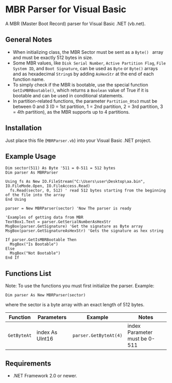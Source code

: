 # MBR Parser for Visual Basic
A MBR (Master Boot Record) parser for Visual Basic .NET (vb.net).

## General Notes
- When initializing class, the MBR Sector must be sent as a `Byte() ` array and must be exactly 512 bytes in size.
- Some MBR values, like `Disk Serial Number`, `Active Partition Flag`, `File System ID`, and `Boot Signature`, can be used as `Byte` or `Byte()` arrays and as hexadecimal `String`s by adding `AsHexStr` at the end of each function name.
- To simply check if the MBR is bootable, use the special function `GetIsMBRBootable()`, which returns a `Boolean` value of True if it is bootable and can be used in conditional statements.
- In partition-related functions, the parameter `Partition_0to3` must be between 0 and 3 (0 = 1st partition, 1 = 2nd partition, 2 = 3rd partition, 3 = 4th partition), as the MBR supports up to 4 partitions.

## Installation
Just place this file (`MBRParser.vb`) into your Visual Basic .NET project.

## Example Usage
```
Dim sector(511) As Byte '511 = 0-511 = 512 bytes
Dim parser As MBRParser

Using fs As New IO.FileStream("C:\Users\user\Desktop\aa.bin", IO.FileMode.Open, IO.FileAccess.Read)
  fs.Read(sector, 0, 512) ' read 512 bytes starting from the beginning of the file into the array
End Using

parser = New MBRParser(sector) 'Now The parser is ready

'Examples of getting data from MBR
TextBox1.Text = parser.GetSerialNumberAsHexStr
MsgBox(parser.GetSignature) 'Get the signature as Byte array
MsgBox(parser.GetSignatureAsHexStr) 'Gets the signature as hex string

If parser.GetIsMBRBootable Then
  MsgBox("Is Bootable")
Else
  MsgBox("Not Bootable")
End If
```

## Functions List
Note: To use the functions you must first initialize the parser.
Example:
```
Dim parser As New MBRParser(sector)
```
where the sector is a byte array with an exact length of 512 bytes.


| Function    | Parameters      | Example               | Notes                         |
|-------------|-----------------|-----------------------|-------------------------------|
| `GetByteAt` | index As UInt16 | `parser.GetByteAt(4)` | index Parameter must be 0-511 |

## Requirements
- .NET Framework 2.0 or newer.
